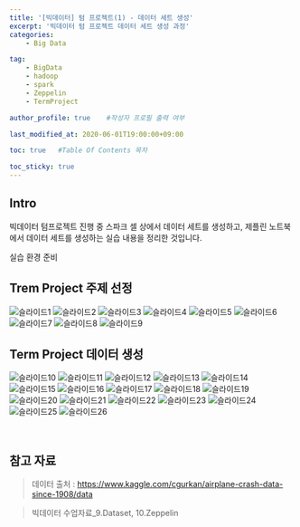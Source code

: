 ```yaml
---
title: '[빅데이터] 텀 프로젝트(1) - 데이터 세트 생성' 
excerpt: '빅데이터 텀 프로젝트 데이터 세트 생성 과정'
categories:
    - Big Data

tag:
    - BigData
    - hadoop
    - spark
    - Zeppelin
    - TermProject

author_profile: true    #작성자 프로필 출력 여부

last_modified_at: 2020-06-01T19:00:00+09:00

toc: true   #Table Of Contents 목차 

toc_sticky: true
---
```


## Intro
빅데이터 텀프로젝트 진행 중 스파크 셀 상에서 데이터 세트를 생성하고, 제플린 노트북에서 데이터 세트를 생성하는 실습 내용을 정리한 것입니다.

실습 환경 준비

## Trem Project 주제 선정

![슬라이드1](https://user-images.githubusercontent.com/47733530/83401031-f430fc00-a43e-11ea-961d-33e1dd49c341.PNG)
![슬라이드2](https://user-images.githubusercontent.com/47733530/83401035-f5fabf80-a43e-11ea-8423-d723cc40484e.PNG)
![슬라이드3](https://user-images.githubusercontent.com/47733530/83401038-f6935600-a43e-11ea-91e5-52d6c5aa129b.PNG)
![슬라이드4](https://user-images.githubusercontent.com/47733530/83401039-f6935600-a43e-11ea-8b24-c2c86cc7c123.PNG)
![슬라이드5](https://user-images.githubusercontent.com/47733530/83401040-f72bec80-a43e-11ea-8120-0eb750812826.PNG)
![슬라이드6](https://user-images.githubusercontent.com/47733530/83401042-f72bec80-a43e-11ea-8ea1-d413c334a74a.PNG)
![슬라이드7](https://user-images.githubusercontent.com/47733530/83401045-f7c48300-a43e-11ea-9ec9-b5746631bd0d.PNG)
![슬라이드8](https://user-images.githubusercontent.com/47733530/83401048-f7c48300-a43e-11ea-9168-cabcccb18a4d.PNG)
![슬라이드9](https://user-images.githubusercontent.com/47733530/83401051-f85d1980-a43e-11ea-92f3-9eff331c8366.PNG)

## Term Project 데이터 생성

![슬라이드10](https://user-images.githubusercontent.com/47733530/83401052-f8f5b000-a43e-11ea-9c1d-67bb6b2f38ed.PNG)
![슬라이드11](https://user-images.githubusercontent.com/47733530/83401053-f8f5b000-a43e-11ea-9fb6-462c1efa7268.PNG)
![슬라이드12](https://user-images.githubusercontent.com/47733530/83401055-f98e4680-a43e-11ea-8836-12293fd06a9d.PNG)
![슬라이드13](https://user-images.githubusercontent.com/47733530/83401058-f98e4680-a43e-11ea-9f16-a79f7fc8810c.PNG)
![슬라이드14](https://user-images.githubusercontent.com/47733530/83401060-fa26dd00-a43e-11ea-9bf3-b373614fdad8.PNG)
![슬라이드15](https://user-images.githubusercontent.com/47733530/83401065-fabf7380-a43e-11ea-8547-b719cab85842.PNG)
![슬라이드16](https://user-images.githubusercontent.com/47733530/83401066-fb580a00-a43e-11ea-9f25-6bc914b83586.PNG)
![슬라이드17](https://user-images.githubusercontent.com/47733530/83401067-fb580a00-a43e-11ea-95b2-c9cf84fe56ca.PNG)
![슬라이드18](https://user-images.githubusercontent.com/47733530/83401068-fbf0a080-a43e-11ea-8465-6b7d7561e259.PNG)
![슬라이드19](https://user-images.githubusercontent.com/47733530/83401070-fc893700-a43e-11ea-8e61-6505da6817e4.PNG)
![슬라이드20](https://user-images.githubusercontent.com/47733530/83401071-fc893700-a43e-11ea-9406-bf73593fb60a.PNG)
![슬라이드21](https://user-images.githubusercontent.com/47733530/83401072-fd21cd80-a43e-11ea-9948-7e6bb490ebff.PNG)
![슬라이드22](https://user-images.githubusercontent.com/47733530/83401073-fdba6400-a43e-11ea-9a9c-bf88bfa63bf5.PNG)
![슬라이드23](https://user-images.githubusercontent.com/47733530/83401074-fdba6400-a43e-11ea-9d32-928af9d8dc53.PNG)
![슬라이드24](https://user-images.githubusercontent.com/47733530/83401076-fe52fa80-a43e-11ea-9dba-4d9ec5b78426.PNG)
![슬라이드25](https://user-images.githubusercontent.com/47733530/83401079-feeb9100-a43e-11ea-97c0-7af955d3ed33.PNG)
![슬라이드26](https://user-images.githubusercontent.com/47733530/83401080-feeb9100-a43e-11ea-96d6-d0bd46eb7482.PNG)

<br>

## 참고 자료
> 데이터 출처 : https://www.kaggle.com/cgurkan/airplane-crash-data-since-1908/data

> 빅데이터 수업자료_9.Dataset, 10.Zeppelin